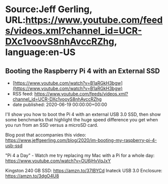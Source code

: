 # Source:Jeff Gerling, URL:https://www.youtube.com/feeds/videos.xml?channel_id=UCR-DXc1voovS8nhAvccRZhg, language:en-US

## Booting the Raspberry Pi 4 with an External SSD
 - [https://www.youtube.com/watch?v=B1aRGkH3bgw](https://www.youtube.com/watch?v=B1aRGkH3bgw)
 - RSS feed: https://www.youtube.com/feeds/videos.xml?channel_id=UCR-DXc1voovS8nhAvccRZhg
 - date published: 2020-06-19 00:00:00+00:00

I'll show you how to boot the Pi 4 with an external USB 3.0 SSD, then show some benchmarks that highlight the huge speed difference you get when you run from an SSD versus a microSD card.

Blog post that accompanies this video: https://www.jeffgeerling.com/blog/2020/im-booting-my-raspberry-pi-4-usb-ssd

"Pi 4 a Day" - Watch me try replacing my Mac with a Pi for a whole day: https://www.youtube.com/watch?v=OU6jHvVqJxY

Kingston 240 GB SSD: https://amzn.to/37IBYCd
Inateck USB 3.0 Enclosure: https://amzn.to/3dgO4U8

